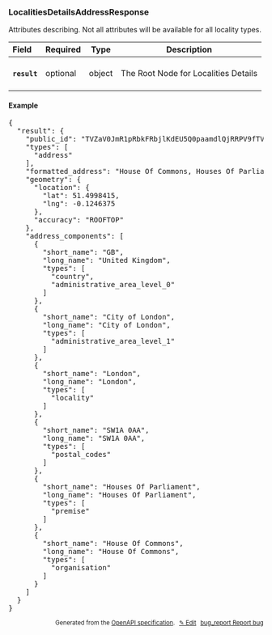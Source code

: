 <!--- This is a generated file, do not edit! -->
<!--- [START woosmap_http_schema_woosmap-platform-api-reference_localitiesdetailsaddressresponse] -->
<h3 class="schema-object" id="Woosmap Platform API Reference_LocalitiesDetailsAddressResponse">LocalitiesDetailsAddressResponse</h3>

Attributes describing. Not all attributes will be available for all locality types.

| Field                                                                                                                 | Required | Type   | Description                                                                                |
| :-------------------------------------------------------------------------------------------------------------------- | -------- | ------ | ------------------------------------------------------------------------------------------ |
| <h4 id="LocalitiesDetailsAddressResponse-result" class="add-link schema-object-property-key"><code>result</code></h4> | optional | object | <div class="nonref-property-description"><p>The Root Node for Localities Details</p></div> |

<h4 class="schema-object-example" id="Woosmap Platform API Reference_LocalitiesDetailsAddressResponse-example">Example</h4>

<pre class="notranslate lang-json prettyprint">{
  "result": {
    "public_id": "TVZaV0JmR1pRbkFRbjlKdEU5Q0paamdlQjRRPV9fTVZaV0JmR1pRbkFRbjlKdEU5Q0paamdlQjRRPQ==",
    "types": [
      "address"
    ],
    "formatted_address": "House Of Commons, Houses Of Parliament, London, SW1A 0AA",
    "geometry": {
      "location": {
        "lat": 51.4998415,
        "lng": -0.1246375
      },
      "accuracy": "ROOFTOP"
    },
    "address_components": [
      {
        "short_name": "GB",
        "long_name": "United Kingdom",
        "types": [
          "country",
          "administrative_area_level_0"
        ]
      },
      {
        "short_name": "City of London",
        "long_name": "City of London",
        "types": [
          "administrative_area_level_1"
        ]
      },
      {
        "short_name": "London",
        "long_name": "London",
        "types": [
          "locality"
        ]
      },
      {
        "short_name": "SW1A 0AA",
        "long_name": "SW1A 0AA",
        "types": [
          "postal_codes"
        ]
      },
      {
        "short_name": "Houses Of Parliament",
        "long_name": "Houses Of Parliament",
        "types": [
          "premise"
        ]
      },
      {
        "short_name": "House Of Commons",
        "long_name": "House Of Commons",
        "types": [
          "organisation"
        ]
      }
    ]
  }
}</pre>

<p style="text-align: right; font-size: smaller;">Generated from the <a data-label="openapi-github" href="https://github.com/woosmap/openapi-specification" title="Woosmap OpenAPI Specification" class="external">OpenAPI specification</a>.
<a data-label="openapi-github-woosmap-http-schema-woosmap-platform-api-reference-localitiesdetailsaddressresponse" data-action="edit" style="margin-left: 5px;" href="https://github.com/woosmap/openapi-specification/blob/main/specification/schemas/Woosmap Platform API Reference_LocalitiesDetailsAddressResponse.yml" title="Edit on GitHub">✎ Edit</a>
<a data-label="openapi-github-woosmap-http-schema-woosmap-platform-api-reference-localitiesdetailsaddressresponse" data-action="bug" style="margin-left: 5px;" href="https://github.com/woosmap/openapi-specification/issues/new?assignees=&labels=type%3A+bug%2C+triage+me&template=bug_report.md&title=[schemas] Bug - Woosmap Platform API Reference_LocalitiesDetailsAddressResponse" title="File bug for schemas on GitHub"><span class="material-icons">bug_report</span> Report bug</a>
</p>

<!--- [END woosmap_http_schema_woosmap-platform-api-reference_localitiesdetailsaddressresponse] -->
